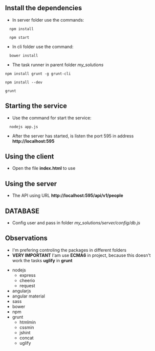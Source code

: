 ## Install the dependencies
  - In server folder use the commands:
  ```
    npm install
  ```
  ```
    npm start
  ```
  - In cli folder use the command:
  ```
    bower install
  ```
  - The task runner in parent folder _my_solutions_
  ```
  npm install grunt -g grunt-cli
  ```
  ```
  npm install --dev
  ```
  ```
  grunt
  ```


## Starting the service
  - Use the command for start the service:
  ```
    nodejs app.js
  ```
  - After the server has started, is listen the port 595 in address **http://localhost:595**


## Using the client
  - Open the file **index.html** to use


## Using the server
  - The API using URL **http://localhost:595/api/v1/people**

## DATABASE
  - Config user and pass in folder _my_solutions/server/config/db.js_


## Observations
  - I'm prefering controling the packages in different folders
  - **VERY IMPORTANT** I'am use **ECMA6** in project, because this doesn't work the tasks **uglify** in **grunt**

>
  - nodejs
    - express
    - cheerio
    - request
  - angularjs
  - angular material
  - sass
  - bower
  - npm
  - grunt
    - htmlmin
    - cssmin
    - jshint
    - concat
    - uglify
